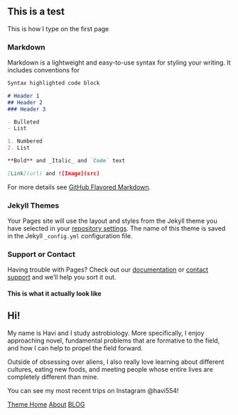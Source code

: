 ## This is a test 

This is how I type on the first page

### Markdown

Markdown is a lightweight and easy-to-use syntax for styling your writing. It includes conventions for

```markdown
Syntax highlighted code block

# Header 1
## Header 2
### Header 3

- Bulleted
- List

1. Numbered
2. List

**Bold** and _Italic_ and `Code` text

[Link](url) and ![Image](src)
```

For more details see [GitHub Flavored Markdown](https://guides.github.com/features/mastering-markdown/).

### Jekyll Themes

Your Pages site will use the layout and styles from the Jekyll theme you have selected in your [repository settings](https://github.com/havi121/havi/settings). The name of this theme is saved in the Jekyll `_config.yml` configuration file.

### Support or Contact

Having trouble with Pages? Check out our [documentation](https://help.github.com/categories/github-pages-basics/) or [contact support](https://github.com/contact) and we’ll help you sort it out.

#### This is what it actually look like 

## Hi!

My name is Havi and I study astrobiology. More specifically, I enjoy approaching novel, fundamental problems that are formative to the field, and how I can help to propel the field forward. 

Outside of obsessing over aliens, I also really love learning about different cultures, eating new foods, and meeting people whose entire lives are completely different than mine. 

You can see my most recent trips on Instagram @havi554! 

[Theme Home](home.md)
[About](about.md)
[BLOG](blog.md)
